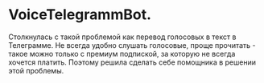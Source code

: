 # VoiceTelegrammBot.
Столкнулась с такой проблемой как перевод голосовых в текст в Телеграмме. Не всегда удобно слушать голосовые, проще прочитать - такое можно только с премиум подпиской, за которую не всегда хочется платить. Поэтому решила сделать себе помощника в решении этой проблемы.
